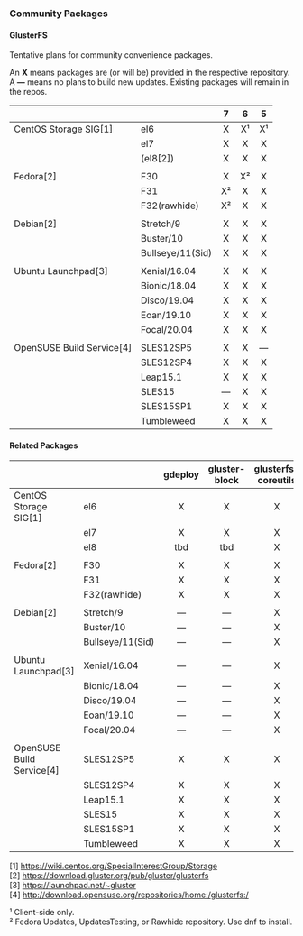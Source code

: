 ### Community Packages

#### GlusterFS

Tentative plans for community convenience packages.

An **X** means packages are (or will be) provided in the respective repository.  
A **—** means no plans to build new updates. Existing packages will remain in the repos.  

|              |                |     7     |     6     |     5     |
|--------------|----------------|:---------:|:---------:|:---------:|
|CentOS Storage SIG[1]|el6            |     X      |     X¹     |     X¹    |
|              |el7             |     X     |     X     |     X     |
|              |(el8[2])        |     X     |     X     |     X     |
|              |                |           |           |           |
|Fedora[2]     |F30             |     X     |     X²    |     X     |
|              |F31             |     X²    |     X     |     X     |
|              |F32(rawhide)    |     X²    |     X     |     X     |
|              |                |           |           |           |
|Debian[2]     |Stretch/9       |     X     |     X     |     X     |
|              |Buster/10       |     X     |     X     |     X     |
|              |Bullseye/11(Sid)|     X     |     X     |     X     |
|              |                |           |           |           |
|Ubuntu Launchpad[3]|Xenial/16.04    |     X     |     X     |     X     |
|              |Bionic/18.04    |     X     |     X     |     X     |
|              |Disco/19.04     |     X     |     X     |     X     |
|              |Eoan/19.10      |     X     |     X     |     X     |
|              |Focal/20.04     |     X     |     X     |     X     |
|              |                |           |           |           |
|OpenSUSE Build Service[4]|SLES12SP5    |     X     |     X     |      —    |
|              |SLES12SP4       |     X     |     X     |     X     |
|              |Leap15.1        |     X     |     X     |     X     |
|              |SLES15          |     —     |     X     |     X     |
|              |SLES15SP1       |     X     |     X     |     X     |
|              |Tumbleweed      |     X     |     X     |     X     |


#### Related Packages

|              |                | gdeploy | gluster-block | glusterfs-coreutils | nfs-ganesha | storhaug | Samba |
|--------------|----------------|:-------:|:--------:|:----------:|:-----------:|:--------:|:-----:|
|CentOS Storage SIG[1]|el6             |    X    |     X    |     X      |      X      |     X    |   ?   |
|              |el7             |    X    |     X    |     X      |      X      |     X    |   ?   |
|              |el8             |   tbd   |    tbd   |     X      |      X      |    tbd   |   ?   |
|              |                |         |          |            |             |          |       |
|Fedora[2]     |F30             |    X    |     X    |     X      |      X      |     X    |   ?   |
|              |F31             |    X    |     X    |     X      |      X      |     X    |   ?   |
|              |F32(rawhide)    |    X    |     X    |     X      |      X      |     X    |   ?   |
|              |                |         |          |            |             |          |       |
|Debian[2]     |Stretch/9       |    —    |     —    |     X      |      X      |     X    |   ?   |
|              |Buster/10       |    —    |     —    |     X      |      X      |     X    |   ?   |
|              |Bullseye/11(Sid)|    —    |     —    |     X      |      X      |     X    |   ?   |
|              |                |         |          |            |             |          |       |
|Ubuntu Launchpad[3]|Xenial/16.04    |    —    |     —    |     X      |      X      |     X    |   ?   |
|              |Bionic/18.04    |    —    |     —    |     X      |      X      |     X    |   ?   |
|              |Disco/19.04     |    —    |     —    |     X      |      X      |     X    |   ?   |
|              |Eoan/19.10      |    —    |     —    |     X      |      X      |     X    |   ?   |
|              |Focal/20.04     |    —    |     —    |     X      |      X      |     X    |   ?   |
|              |                |         |          |            |             |          |       |
|OpenSUSE Build Service[4]|SLES12SP5       |    X     |     X    |     X       |      X      |     X    |   ?   |
|              |SLES12SP4       |    X    |     X    |     X      |      X      |     X    |   ?   |
|              |Leap15.1        |    X    |     X    |     X      |      X      |     X    |   ?   |
|              |SLES15          |    X    |     X    |     X      |      X      |     X    |   ?   |
|              |SLES15SP1       |    X    |     X    |     X      |      X      |     X    |   ?   |
|              |Tumbleweed      |    X    |     X    |     X      |      X      |     X    |   ?   |



[1] <https://wiki.centos.org/SpecialInterestGroup/Storage>  
[2] <https://download.gluster.org/pub/gluster/glusterfs>  
[3] <https://launchpad.net/~gluster>  
[4] <http://download.opensuse.org/repositories/home:/glusterfs:/>  

¹ Client-side only.  
² Fedora Updates, UpdatesTesting, or Rawhide repository. Use dnf to install.  
